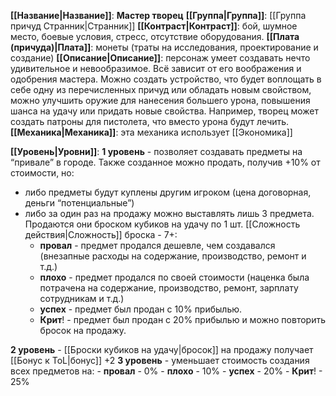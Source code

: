 **[[Название|Название]]**: **Мастер творец**
**[[Группа|Группа]]**: [[Группа причуд Странник|Странник]] 
**[[Контраст|Контраст]]**: бой, шумное место, боевые условия, стресс, отсутствие оборудования.
**[[Плата (причуда)|Плата]]**: монеты (траты на исследования, проектирование и создание)
**[[Описание|Описание]]**: персонаж умеет создавать нечто удивительное и невообразимое. Всё зависит от его воображения и одобрения мастера. Можно создать устройство, что будет воплощать в себе одну из перечисленных причуд или обладать новым свойством, можно улучшить оружие для нанесения большего урона, повышения шанса на удачу или придать новые свойства. Например, творец может создать патроны для пистолета, что вместо урона будут лечить.
**[[Механика|Механика]]**: эта механика использует [[Экономика]]

**[[Уровень|Уровни]]**:
**1 уровень** - позволяет создавать предметы на “привале” в городе. Также созданное можно продать, получив +10% от стоимости, но:
- либо предметы будут куплены другим игроком (цена договорная, деньги “потенциальные”)
- либо за один раз на продажу можно выставлять лишь 3 предмета. Продаются они броском кубиков на удачу по 1 шт. [[Сложность действия|Сложность]] броска - 7+:
	- **провал** - предмет продался дешевле, чем создавался (внезапные расходы на содержание, производство, ремонт и т.д.)
	- **плохо** - предмет продался по своей стоимости (наценка была потрачена на содержание, производство, ремонт, зарплату сотрудникам и т.д.)
	- **успех** - предмет был продан с 10% прибылью. 
	- **Крит**! - предмет был продан с 20% прибылью и можно повторить бросок на продажу. 

**2 уровень** - [[Броски кубиков на удачу|бросок]] на продажу получает [[Бонус к ToL|бонус]] +2
**3 уровень** - уменьшает стоимость создания всех предметов на:
	- **провал** - 0%
	- **плохо** - 10%
	- **успех** - 20%
	- **Крит**! - 25%